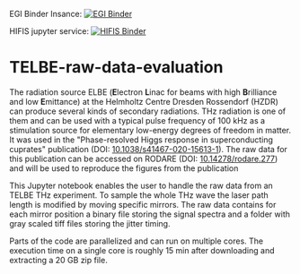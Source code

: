 EGI Binder Insance: [![EGI Binder](https://binder.notebooks.egi.eu/badge_logo.svg)](https://binder.notebooks.egi.eu/v2/gh/hzdr/TELBE-raw-data-evaluation/main?labpath=sorting_binning.ipynb)

HIFIS jupyter service: [![HIFIS Binder](https://binder.notebooks.egi.eu/badge_logo.svg)](https://hifis-gpu.hzdr.de/service/submit?form_cpus=1&form_gpus=0&form_hours=3&form_mem=4750&form_tasks=1&form_nodes=1&form_notebook=sorting_binning.ipynb&form_git=https%3A%2F%2Fgithub.com%2Fhzdr%2FTELBE-raw-data-evaluation&service=Jupyter&)


# TELBE-raw-data-evaluation

The radiation source ELBE (**E**lectron **L**inac for beams with high **B**rilliance and low **E**mittance) at the Helmholtz Centre Dresden Rossendorf (HZDR) can produce several kinds of secondary radiations. THz radiation is one of them and can be used with a typical pulse frequency of 100 kHz as a stimulation source for elementary low-energy degrees of freedom in matter. It was used in the \"Phase-resolved Higgs response in superconducting cuprates\" publication (DOI: [10.1038/s41467-020-15613-1](https://doi.org/10.1038/s41467-020-15613-1)). The raw data for this publication can be accessed on RODARE (DOI: [10.14278/rodare.277](https://doi.org/10.14278/rodare.277)) and will be used to reproduce the figures from the publication

This Jupyter notebook enables the user to handle the raw data from an TELBE THz experiment. To sample the whole THz wave the laser path length is modified by moving specific mirrors. The raw data contains for each mirror position a binary file storing the signal spectra and a folder with gray scaled tiff files storing the jitter timing.

Parts of the code are parallelized and can run on multiple cores. The execution time on a single core is roughly 15 min after downloading and extracting a 20 GB zip file. 
